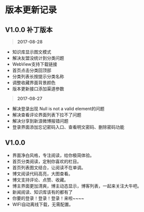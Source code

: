 # 版本更新记录

## V1.0.0 补丁版本

> **2017-08-28**

- 知识库显示图文模式
- 解决友盟没统计到分类问题
- WebView支持下载链接
- 首页点击分类回顶部
- 分类列表长按提示分类名称
- 调整收藏界面背景颜色
- 版本更新接口添加渠道参数

> **2017-08-27**

- 解决登录出现 Null is not a valid element的问题
- 解决查看评论界面列表下拉不了问题
- 解决分享到新浪微博报错问题
- 登录界面添加忘记密码入口、查看明文密码、删除密码功能


## V1.0.0

- 界面净白风格，专注阅读，给你极简体验。
- 首页分类阅读，定制你喜欢的栏目。
- 首页列表图文结合，让阅读不在单调。
- 博文阅读代码高亮，大图查看。
- 博文支持评论、点赞、收藏。
- 博主界面更加清爽，博主动态显示，博客列表，一起来关注大牛吧。
- 新闻阅读、知识库该有的都有了
- 你要的登录！登录！登录！来啦~~~~
- WIFI自动离线下载，无需配置。


